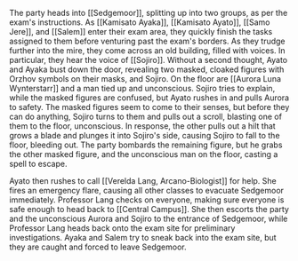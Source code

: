 The party heads into [[Sedgemoor]], splitting up into two groups, as per the exam's instructions. As [[Kamisato Ayaka]], [[Kamisato Ayato]], [[Samo Jere]], and [[Salem]] enter their exam area, they quickly finish the tasks assigned to them before venturing past the exam's borders. As they trudge further into the mire, they come across an old building, filled with voices. In particular, they hear the voice of [[Sojiro]]. Without a second thought, Ayato and Ayaka bust down the door, revealing two masked, cloaked figures with Orzhov symbols on their masks, and Sojiro. On the floor are [[Aurora Luna Wynterstarr]] and a man tied up and unconscious. Sojiro tries to explain, while the masked figures are confused, but Ayato rushes in and pulls Aurora to safety. The masked figures seem to come to their senses, but before they can do anything, Sojiro turns to them and pulls out a scroll, blasting one of them to the floor, unconscious. In response, the other pulls out a hilt that grows a blade and plunges it into Sojiro's side, causing Sojiro to fall to the floor, bleeding out. The party bombards the remaining figure, but he grabs the other masked figure, and the unconscious man on the floor, casting a spell to escape.

Ayato then rushes to call [[Verelda Lang, Arcano-Biologist]] for help. She fires an emergency flare, causing all other classes to evacuate Sedgemoor immediately. Professor Lang checks on everyone, making sure everyone is safe enough to head back to [[Central Campus]]. She then escorts the party and the unconscious Aurora and Sojiro to the entrance of Sedgemoor, while Professor Lang heads back onto the exam site for preliminary investigations. Ayaka and Salem try to sneak back into the exam site, but they are caught and forced to leave Sedgemoor.